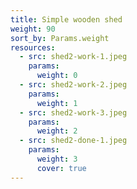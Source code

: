 ```yaml
---
title: Simple wooden shed
weight: 90
sort_by: Params.weight
resources:
  - src: shed2-work-1.jpeg
    params:
      weight: 0
  - src: shed2-work-2.jpeg
    params:
      weight: 1
  - src: shed2-work-3.jpeg
    params:
      weight: 2
  - src: shed2-done-1.jpeg
    params:
      weight: 3
      cover: true
---
```

